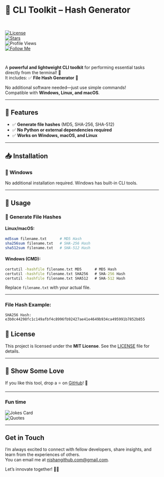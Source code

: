 

# 📌 CLI Toolkit –  Hash Generator   

<br>  

[![License](https://img.shields.io/github/license/nishuR27/cli-toolkit?style=social)](LICENSE)  
[![Stars](https://img.shields.io/github/stars/nishuR27/cli-toolkit?style=social)](https://github.com/nishuR27/cli-toolkit)  
![Profile Views](https://komarev.com/ghpvc/?username=nishuR27&color=blueviolet&style=social)  
[![Follow Me](https://img.shields.io/badge/-Follow%20Me-blueviolet?style=social)](https://github.com/nishuR27)  

<br>  

A **powerful and lightweight CLI toolkit** for performing essential tasks directly from the terminal! 🎯  
It includes:  ✅ **File Hash Generator** 🔑  
 

No additional software needed—just use simple commands!  
Compatible with **Windows, Linux, and macOS**.  

---

## 🚀 Features  
- ✅ **Generate file hashes** (MD5, SHA-256, SHA-512)   
- ✅ **No Python or external dependencies required**  
- ✅ **Works on Windows, macOS, and Linux**  

---

## 📥 Installation  

### 🔧 **Windows**  
No additional installation required. Windows has built-in CLI tools.  

---

## 📌 Usage  


### 🔹 **Generate File Hashes**  
#### **Linux/macOS:**  
```bash
md5sum filename.txt      # MD5 Hash  
sha256sum filename.txt   # SHA-256 Hash  
sha512sum filename.txt   # SHA-512 Hash  
```
#### **Windows (CMD):**  
```cmd
certutil -hashfile filename.txt MD5      # MD5 Hash  
certutil -hashfile filename.txt SHA256   # SHA-256 Hash  
certutil -hashfile filename.txt SHA512   # SHA-512 Hash  
```
Replace `filename.txt` with your actual file.  

---

### **File Hash Example:**  
```
SHA256 Hash: e3b0c44298fc1c149afbf4c8996fb92427ae41e4649b934ca495991b7852b855
```


## 📝 License  
This project is licensed under the **MIT License**. See the [LICENSE](LICENSE) file for details.  

---

## 🌟 Show Some Love  
If you like this tool, drop a ⭐ on [GitHub](https://github.com/nishuR27/cli-toolkit)! 🚀  

---

### Fun time  

![Jokes Card](https://readme-jokes.vercel.app/api?username=nishuR27&theme=algolia&hideBorder)  
![Quotes](https://quotes-github-readme.vercel.app/api?type=horizontal&theme=algolia)  

---

### <h2>Get in Touch</h2>  

I’m always excited to connect with fellow developers, share insights, and learn from the experiences of others.  
You can email me at [nishangithub.com@gmail.com](mailto:nishangithub.com@gmail.com).  

Let’s innovate together! 🚀🔥  
